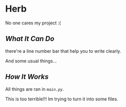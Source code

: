 # Herb

No one cares my project :(

## *What It Can Do*

there're a line number bar that help you to write clearly.

And some usual things...

## *How It Works*
All things are ran in *```main.py```*.

This is too terrible!!! Im trying to turn it into some files.

